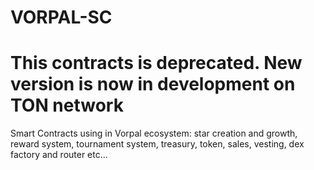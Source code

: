 # VORPAL-SC

# This contracts is deprecated. New version is now in development on TON network

Smart Contracts using in Vorpal ecosystem: star creation and growth, reward system, tournament system, treasury, token, sales, vesting, dex factory and router etc...
